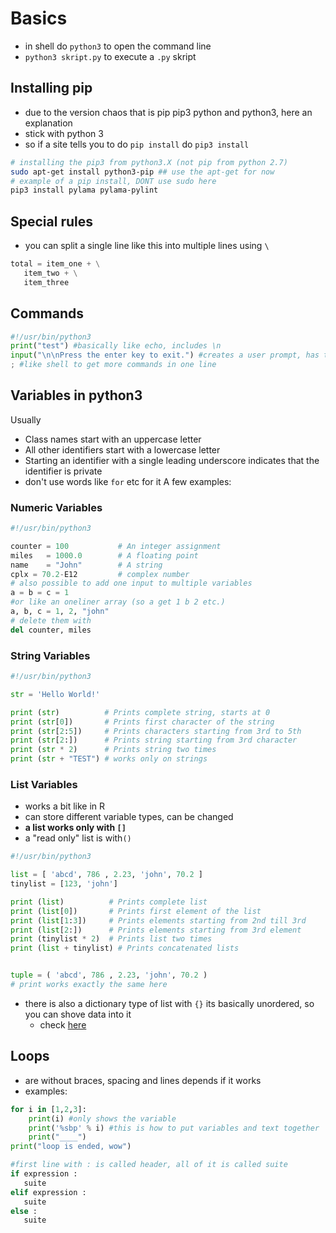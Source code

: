 # Basics
* in shell do `python3` to open the command line
* `python3 skript.py` to execute a `.py` skript

## Installing pip
* due to the version chaos that is pip pip3 python and python3, here an explanation
* stick with python 3
* so if a site tells you to do `pip install` do `pip3 install`

```bash
# installing the pip3 from python3.X (not pip from python 2.7)
sudo apt-get install python3-pip ## use the apt-get for now
# example of a pip install, DONT use sudo here
pip3 install pylama pylama-pylint
```


## Special rules
* you can split a single line like this into multiple lines using `\`

```python
total = item_one + \
   item_two + \
   item_three
```

## Commands
```python
#!/usr/bin/python3
print("test") #basically like echo, includes \n
input("\n\nPress the enter key to exit.") #creates a user prompt, has two empty lines before
; #like shell to get more commands in one line
```

## Variables in python3
Usually
* Class names start with an uppercase letter
* All other identifiers start with a lowercase letter
* Starting an identifier with a single leading underscore indicates that the identifier is private
* don't use words like `for` etc for it
A few examples:

### Numeric Variables
```python
#!/usr/bin/python3

counter = 100           # An integer assignment
miles   = 1000.0        # A floating point
name    = "John"        # A string
cplx = 70.2-E12         # complex number
# also possible to add one input to multiple variables
a = b = c = 1
#or like an oneliner array (so a get 1 b 2 etc.)
a, b, c = 1, 2, "john"
# delete them with
del counter, miles
```
### String Variables

```python
#!/usr/bin/python3

str = 'Hello World!'

print (str)          # Prints complete string, starts at 0
print (str[0])       # Prints first character of the string
print (str[2:5])     # Prints characters starting from 3rd to 5th
print (str[2:])      # Prints string starting from 3rd character
print (str * 2)      # Prints string two times
print (str + "TEST") # works only on strings
```
### List Variables
* works a bit like in R
* can store different variable types, can be changed
* **a list works only with `[]`**
* a "read only" list is with`()`

```python
#!/usr/bin/python3

list = [ 'abcd', 786 , 2.23, 'john', 70.2 ]
tinylist = [123, 'john']

print (list)          # Prints complete list
print (list[0])       # Prints first element of the list
print (list[1:3])     # Prints elements starting from 2nd till 3rd
print (list[2:])      # Prints elements starting from 3rd element
print (tinylist * 2)  # Prints list two times
print (list + tinylist) # Prints concatenated lists


tuple = ( 'abcd', 786 , 2.23, 'john', 70.2 )
# print works exactly the same here
```

* there is also a dictionary type of list with `{}` its basically unordered, so you can shove data into it
  * check [here](https://www.tutorialspoint.com/python3/python_variable_types.htm)

## Loops
* are without braces, spacing and lines depends if it works
* examples:
```python
for i in [1,2,3]:
    print(i) #only shows the variable
    print('%sbp' % i) #this is how to put variables and text together
    print("____")
print("loop is ended, wow")

#first line with : is called header, all of it is called suite
if expression :
   suite
elif expression :
   suite
else :
   suite
```
